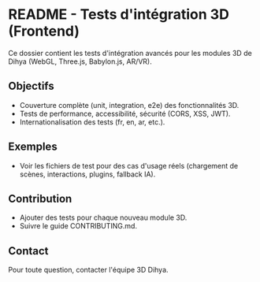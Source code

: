 # README - Tests d'intégration 3D (Frontend)

Ce dossier contient les tests d'intégration avancés pour les modules 3D de Dihya (WebGL, Three.js, Babylon.js, AR/VR).

## Objectifs
- Couverture complète (unit, integration, e2e) des fonctionnalités 3D.
- Tests de performance, accessibilité, sécurité (CORS, XSS, JWT).
- Internationalisation des tests (fr, en, ar, etc.).

## Exemples
- Voir les fichiers de test pour des cas d'usage réels (chargement de scènes, interactions, plugins, fallback IA).

## Contribution
- Ajouter des tests pour chaque nouveau module 3D.
- Suivre le guide CONTRIBUTING.md.

## Contact
Pour toute question, contacter l'équipe 3D Dihya.
